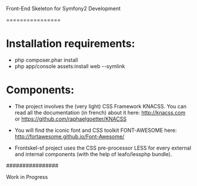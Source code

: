 Front-End Skeleton for Symfony2 Development

================

# Installation requirements:

- php composer.phar install
- php app/console assets:install web --symlink


# Components:

- The project involves the (very light) CSS Framework KNACSS. You can read all the documentation (in french) about it here:
http://knacss.com or https://github.com/raphaelgoetter/KNACSS

- You will find the iconic font and CSS toolkit FONT-AWESOME here: http://fortawesome.github.io/Font-Awesome/

- Frontskel-sf project uses the CSS pre-processor LESS for every external and internal components (with the help of leafo/lessphp bundle).


################

Work in Progress

